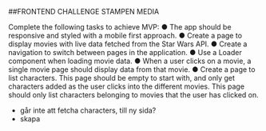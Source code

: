##FRONTEND CHALLENGE STAMPEN MEDIA

Complete the following tasks to achieve MVP:
● The app should be responsive and styled with a mobile first approach.
● Create a page to display movies with live data fetched from the Star Wars API.
● Create a navigation to switch between pages in the application.
● Use a Loader component when loading movie data.
● When a user clicks on a movie, a single movie page should display data from that movie.
● Create a page to list characters. This page should be empty to start with, and only get
characters added as the user clicks into the different movies. This page should only list characters belonging to movies that the user has clicked on.




- går inte att fetcha characters, till ny sida?
- skapa

